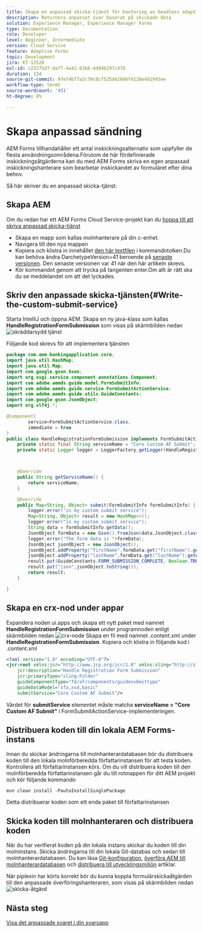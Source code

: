 ```yaml
---
title: Skapa en anpassad skicka-tjänst för hantering av headless adaptive form submit
description: Returnera anpassat svar baserat på skickade data
solution: Experience Manager, Experience Manager Forms
type: Documentation
role: Developer
level: Beginner, Intermediate
version: Cloud Service
feature: Adaptive Forms
topic: Development
jira: KT-13520
exl-id: c23275d7-daf7-4a42-83b6-4d04b297c470
duration: 134
source-git-commit: 9fef4b77a2c70c8cf525d42686f4120e481945ee
workflow-type: tm+mt
source-wordcount: '451'
ht-degree: 0%

---
```


# Skapa anpassad sändning

AEM Forms tillhandahåller ett antal inskickningsalternativ som uppfyller de flesta användningsområdena.Förutom de här fördefinierade inskickningsåtgärderna kan du med AEM Forms skriva en egen anpassad inskickningshanterare som bearbetar inskickandet av formuläret efter dina behov.

Så här skriver du en anpassad skicka-tjänst:

## Skapa AEM

Om du redan har ett AEM Forms Cloud Service-projekt kan du [hoppa till att skriva anpassad skicka-tjänst](#Write-the-custom-submit-service)

* Skapa en mapp som kallas molnhanterare på din c-enhet.
* Navigera till den nya mappen
* Kopiera och klistra in innehållet [den här textfilen](./assets/creating-maven-project.txt) i kommandotolken.Du kan behöva ändra DarchetypeVersion=41 beroende på [senaste versionen](https://github.com/adobe/aem-project-archetype/releases). Den senaste versionen var 41 när den här artikeln skrevs.
* Kör kommandot genom att trycka på tangenten enter.Om allt är rätt ska du se meddelandet om att det lyckades.

## Skriv den anpassade skicka-tjänsten{#Write-the-custom-submit-service}

Starta IntelliJ och öppna AEM. Skapa en ny java-klass som kallas **HandleRegistrationFormSubmission** som visas på skärmbilden nedan
![skräddarsydd tjänst](./assets/custom-submit-service.png)

Följande kod skrevs för att implementera tjänsten

```java
package com.aem.bankingapplication.core;
import java.util.HashMap;
import java.util.Map;
import com.google.gson.Gson;
import org.osgi.service.component.annotations.Component;
import com.adobe.aemds.guide.model.FormSubmitInfo;
import com.adobe.aemds.guide.service.FormSubmitActionService;
import com.adobe.aemds.guide.utils.GuideConstants;
import com.google.gson.JsonObject;
import org.slf4j.*;

@Component(
        service=FormSubmitActionService.class,
        immediate = true
)
public class HandleRegistrationFormSubmission implements FormSubmitActionService {
    private static final String serviceName = "Core Custom AF Submit";
    private static Logger logger = LoggerFactory.getLogger(HandleRegistrationFormSubmission.class);



    @Override
    public String getServiceName() {
        return serviceName;
    }

    @Override
    public Map<String, Object> submit(FormSubmitInfo formSubmitInfo) {
        logger.error("in my custom submit service");
        Map<String, Object> result = new HashMap<>();
        logger.error("in my custom submit service");
        String data = formSubmitInfo.getData();
        JsonObject formData = new Gson().fromJson(data,JsonObject.class);
        logger.error("The form data is "+formData);
        JsonObject jsonObject = new JsonObject();
        jsonObject.addProperty("firstName",formData.get("firstName").getAsString());
        jsonObject.addProperty("lastName",formData.get("lastName").getAsString());
        result.put(GuideConstants.FORM_SUBMISSION_COMPLETE, Boolean.TRUE);
        result.put("json",jsonObject.toString());
        return result;
    }

}
```

## Skapa en crx-nod under appar

Expandera noden ui.apps och skapa ett nytt paket med namnet **HandleRegistrationFormSubmission** under programnoden enligt skärmbilden nedan
![crx-node](./assets/crx-node.png)
Skapa en fil med namnet .content.xml under **HandleRegistrationFormSubmission**. Kopiera och klistra in följande kod i .content.xml

```xml
<?xml version="1.0" encoding="UTF-8"?>
<jcr:root xmlns:jcr="http://www.jcp.org/jcr/1.0" xmlns:sling="http://sling.apache.org/jcr/sling/1.0"
    jcr:description="Handle Registration Form Submission"
    jcr:primaryType="sling:Folder"
    guideComponentType="fd/af/components/guidesubmittype"
    guideDataModel="xfa,xsd,basic"
    submitService="Core Custom AF Submit"/>
```

Värdet för **submitService** elementet måste matcha  **serviceName = &quot;Core Custom AF Submit&quot;** i FormSubmitActionService-implementeringen.

## Distribuera koden till din lokala AEM Forms-instans

Innan du skickar ändringarna till molnhanterardatabasen bör du distribuera koden till den lokala molnförberedda författarinstansen för att testa koden. Kontrollera att författarinstansen körs.
Om du vill distribuera koden till den molnförberedda författarinstansen går du till rotmappen för ditt AEM projekt och kör följande kommando

```
mvn clean install -PautoInstallSinglePackage
```

Detta distribuerar koden som ett enda paket till författarinstansen

## Skicka koden till molnhanteraren och distribuera koden

När du har verifierat koden på din lokala instans skickar du koden till din molninstans.
Skicka ändringarna till din lokala Git-databas och sedan till molnhanterardatabasen. Du kan läsa  [Git-konfiguration](https://experienceleague.adobe.com/docs/experience-manager-learn/cloud-service/forms/developing-for-cloud-service/setup-git.html), [överföra AEM till molnhanterardatabasen](https://experienceleague.adobe.com/docs/experience-manager-learn/cloud-service/forms/developing-for-cloud-service/push-project-to-cloud-manager-git.html) och [distribuera till utvecklingsmiljön](https://experienceleague.adobe.com/docs/experience-manager-learn/cloud-service/forms/developing-for-cloud-service/deploy-to-dev-environment.html) artiklar.

När piplexin har körts korrekt bör du kunna koppla formulärskickaåtgärden till den anpassade överföringshanteraren, som visas på skärmbilden nedan
![skicka-åtgärd](./assets/configure-submit-action.png)

## Nästa steg

[Visa det anpassade svaret i din svarsapp](./handle-response-react-app.md)
